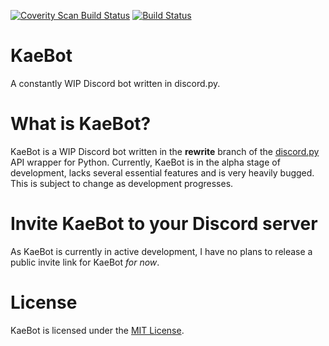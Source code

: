 [![Coverity Scan Build Status](https://scan.coverity.com/projects/17082/badge.svg)](https://scan.coverity.com/projects/teeshmn-kaebot)
[![Build Status](https://travis-ci.com/TeeSHMN/KaeBot.svg?branch=master)](https://travis-ci.com/TeeSHMN/KaeBot)

# KaeBot
A constantly WIP Discord bot written in discord.py. 

# What is KaeBot?
KaeBot is a WIP Discord bot written in the __rewrite__ branch of the [discord.py](https://github.com/Rapptz/discord.py) API wrapper for Python.
Currently, KaeBot is in the alpha stage of development, lacks several essential features and is very heavily bugged. This is subject to change as development progresses.

# Invite KaeBot to your Discord server
As KaeBot is currently in active development, I have no plans to release a public invite link for KaeBot *for now*.

# License
KaeBot is licensed under the [MIT License](LICENSE).
